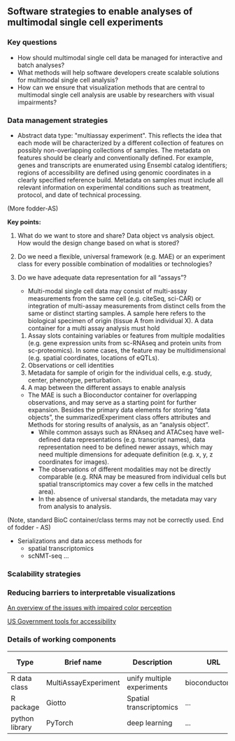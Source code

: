 ## Software strategies to enable analyses of multimodal single cell experiments

### Key questions 

* How should multimodal single cell data be managed for interactive and batch analyses?
* What methods will help software developers create scalable solutions for multimodal single cell analysis?
* How can we ensure that visualization methods that are central to multimodal single cell analysis
are usable by researchers with visual impairments?

### Data management strategies

* Abstract data type: "multiassay experiment".  This reflects the idea that each mode will
be characterized by a different collection of features on possibly non-overlapping collections
of samples.  The metadata on features should be clearly and conventionally defined.  For example,
genes and transcripts are enumerated using Ensembl catalog identifiers; regions of accessibility
are defined using genomic coordinates in a clearly specified reference build.  Metadata on
samples must include all relevant information on experimental conditions such as treatment,
protocol, and date of technical processing.

(More fodder-AS)

**Key points:**
1) What do we want to store and share? Data object vs analysis object. How would the design change based on what is stored?
2) Do we need a flexible, universal framework (e.g. MAE) or an experiment class for every possible combination of modalities or technologies?
3) Do we have adequate data representation for all “assays”?

   - Multi-modal single cell data may consist of multi-assay measurements from the same cell (e.g. citeSeq, sci-CAR) or integration of multi-assay measurements from distinct cells from the same or distinct starting samples. A sample here refers to the biological specimen of origin (tissue A from individual X).
A data container for a multi assay analysis must hold 
   1) Assay slots containing variables or features from multiple modalities (e.g. gene expression units from sc-RNAseq and protein units from sc-proteomics). In some cases, the feature may be multidimensional (e.g. spatial coordinates, locations of eQTLs).
   2) Observations or cell identities
   3) Metadata for sample of origin for the individual cells, e.g. study, center, phenotype, perturbation. 
   4) A map between the different assays to enable analysis

   - The MAE is such a Bioconductor container for overlapping observations, and may serve as a starting point for further expansion. Besides the primary data elements for storing “data objects”, the summarizedExperiment class offers attributes and Methods for storing results of analysis, as an “analysis object”. 
      - While common assays such as RNAseq and ATACseq have well-defined data representations (e.g. transcript names), data representation need to be defined newer assays, which may need multiple dimensions for adequate definition (e.g. x, y, z coordinates for images).
      - The observations of different modalities may not be directly comparable (e.g. RNA may be measured from individual cells but spatial transcriptomics may cover a few cells in the matched area).  
      - In the absence of universal standards, the metadata may vary from analysis to analysis.

(Note, standard BioC container/class terms may not be correctly used. End of fodder - AS)

* Serializations and data access methods for
    * spatial transcriptomics
    * scNMT-seq ...


### Scalability strategies

### Reducing barriers to interpretable visualizations

[An overview of the issues with impaired color perception](https://www.vwvj.be/sites/default/files/zien/zien_-_uit_voorbije_vorming/kleurzinonderzoekextratips.pdf)

[US Government tools for accessibility](https://accessibility.18f.gov/tools/)

### Details of working components

|Type|Brief name|Description|URL|Author email|
|----|----------|-----------|---|------------|
|R data class|MultiAssayExperiment|unify multiple experiments|bioconductor.org|many|
|R package|Giotto|Spatial transcriptomics|...|...|
|python library|PyTorch|deep learning|...|...|

